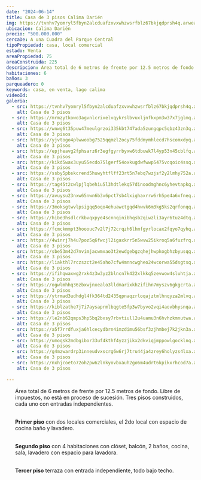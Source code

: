 ```yaml
---
date: "2024-06-14"
title: Casa de 3 pisos Calima Darién
img: https://tvnhv7yomryl5fbyn2alcduafzxvxwhzwsrfblz67bkjqdprsh4q.arweave.ar/nVp6_w5kcL6UOG6AsQ6ALm9b2Pm0olCvPvhUmA3xkfk
ubicacion: Calima Darién
precio: "500.000.000"
cercaDe: A una Cuadra del Parque Central
tipoPropiedad: casa, local comercial
estado: Venta
areaPropiedad: 75
areaConstruida: 225
descripcion: Área total de 6 metros de frente por 12.5 metros de fondo. Libre de impuestos, no está en proceso de sucesión. Tres pisos construidos, cada uno con entradas independientes.
habitaciones: 6
baños: 3
parqueadero: 0
keywords: casa, en venta, lago calima
videoId: 
galeria:
  - src: https://tvnhv7yomryl5fbyn2alcduafzxvxwhzwsrfblz67bkjqdprsh4q.arweave.ar/nVp6_w5kcL6UOG6AsQ6ALm9b2Pm0olCvPvhUmA3xkfk
    alt: Casa de 3 pisos
  - src: https://mrmzytkowo3agvnlcrixelvqykrslbvuxljnfkxpm3w37x7jglmq.arweave.ar/ZFmcTU6ztgNVqxRRci6wwqMlhrS60tKq72btv9_pMtk
    alt: Casa de 3 pisos
  - src: https://wnwg6t35puw47meulgrzoi335kbt747ada5zungqpc5qbz43zn3q.arweave.ar/s2xvT319Lc-wlFmjlyN76oM_8-AYO5o00Hi7AOeby3c
    alt: Casa de 3 pisos
  - src: https://yjvtogo4plwwoobg7525qqmzl2ocy75fddmymhlecd7hscomxdyq.arweave.ar/wms3Gdx67Wc4Jv912EGZXpwsf6UY2YYdZBD-eQnMuPE
    alt: Casa de 3 pisos
  - src: https://epjheavg2fphsarz6r3egfgyrrbyxw6tdbuwk7l4yp53n45cblfq.arweave.ar/I9JyAqbRXnkCOfR2QxTYjEOL29MYaWV9fMP7tvOiCss
    alt: Casa de 3 pisos
  - src: https://kikd5wax3uyu55ecdo75lgerf54oxkugdwfwwp5475vcqoic4ssq.arweave.ar/UhQ-2BfdMU70ghu_1ZiRL3jrqoYdi2s_vP9qKDkC5KU
    alt: Casa de 3 pisos
  - src: https://ssby5pbskcrend5huwyhtflff23rt5n7ebq7wzjsf2y2lmhy752a.arweave.ar/lIOOvDJQokaPp6WweZVlLrcZ9b8gYftlMi6xpbD4_3Q
    alt: Casa de 3 pisos
  - src: https://tag45t2cwlpjlqbehiu5l3hdtlekq57dinoodmghnc6yhevtapkq.arweave.ar/mA3Oz0Ky3pXAJDop1ezjmsiod-NDXOGwx2i9g5KzA9U
    alt: Casa de 3 pisos
  - src: https://avuysu23nxw65nwn6b3v6pct7sb4lxighaxrrw6rh5pe4a6xfneq.arweave.ar/BWmJU1tt7e62zfB3XzxT_IPF3QY4Lxjb0T9eTgPXK0k
    alt: Casa de 3 pisos
  - src: https://3moksgtwvlpsigqq5oqo4ehuawctgqd4hwvk6m3kg5ks2qrfonqq.arweave.ar/2xypGnaq3yQaEOug7hD0BYUzQHw9qq8zajdVLUIlc2E
    alt: Casa de 3 pisos
  - src: https://hibe3hsdlcrkbvqxpye4scnnqinibhqsb2qiwzli3ayr6tuz4dtq.arweave.ar/OgJNnkNYoqDWF34JyQmtghqAnhIOoItlaNgxH06Z4Oc
    alt: Casa de 3 pisos
  - src: https://fcmckmmpt3hooouc7v2l7j72crqzh6lhmfgyrlocax2fqyo7qyhq.arweave.ar/KJglMY-ezuc6gv10v6f6FGGT-WdhTYitwgX0WGHfhg8
    alt: Casa de 3 pisos
  - src: https://4winrj7h4u7poz5q6fwcjl2igaxkrr5n5wvw25ikroq5a6fuzfrq.arweave.ar/5ZDYp-flPvdnsPFsJK9IMC6ox63tq211Couh0Hi0yWM
    alt: Casa de 3 pisos
  - src: https://sbe53m42d7nvimjacwmxao3t2ewdgebgzqhejhwpkogbhzbyusqq.arweave.ar/kEnds5of21QxIBWZcDtz0SwzECbMDkSez1OME-Q4pKE
    alt: Casa de 3 pisos
  - src: https://liakthl7rczszct2e45aho7cfw4mnncwgheo24wcorwa55dsgtsq.arweave.ar/WgCpnX-IsyyKeic6A7viLbjGtFYxyO1ywnRsDvRyNOU
    alt: Casa de 3 pisos
  - src: https://ifihqwaxwg2rxk4z3w3yz2blncn7k422xlkkq5zevwow4sluhtja.arweave.ar/QVB4WBextRurmd23jOgraJv1c1q61Kh3JK2dbkl0PNI
    alt: Casa de 3 pisos
  - src: https://ogwlmhhq36zbxwjnxealo3lldmarixkh2ifihn7myszv6gkgcrta.arweave.ar/cay2HPDfshvZLbkAt21rGwEUXUfSCoO37MSzXxlGFGY
    alt: Casa de 3 pisos
  - src: https://ytrmad3udhdgl4fk364td2435qpnaqzrloqajztmlhnqyza2mlvq.arweave.ar/xOLAD3QZxmXwqt-5Meub7B7QQzFboATmbFnbDGQaYus
    alt: Casa de 3 pisos
  - src: https://kiblzathe7j7i7aysaprmlbqgte5fp3w7byvo2vqi4aovbhysnqa.arweave.ar/UgK8gmcn0_R8GJAfFiwwNMnSv3b4cVdqsEcA6oT4k2A
    alt: Casa de 3 pisos
  - src: https://le2nb62qmps3hp5bq2bxsy7rbvtiull2u4uamu3n6hvhzkmnutwa.arweave.ar/WTTQ-1Bj5bO_oYaDeWPxDWaKLXqnKAZTbfHqfKmNpOw
    alt: Casa de 3 pisos
  - src: https://a5f7rrdfuxja6hlcecydbrn4imzdimu56bsf3zjhmbej7k2jkn3a.arweave.ar/B0v4xGWl0g8dYiCwMMW8QzI0Mp3wZF3lJ2BIn6tJU3Y
    alt: Casa de 3 pisos
  - src: https://umoqsk2mdbgibor33uf4kthf4yzzjikx2dkviqjmppowlgocklnq.arweave.ar/ox0JK0wYTIC6O90LxUzl5jOUoVfQ1VRBLHvdZZnCUts
    alt: Casa de 3 pisos
  - src: https://g4mzwardrp3inneudvxscrg6w6rj7tru44ja4zrey6holyzs4lxa.arweave.ar/NxmbAiOL9oa0lB1vIUTet6KfzjTnEg5mJMeO5eMy4u4
    alt: Casa de 3 pisos
  - src: https://nxhjcoeto72oh2pw62lnkyovbxauh2go6m4udrt6kpikxrhcod7a.arweave.ar/bc6ROJN39OPp9vaW1WHVDcFD6M7zOUHGflPQq8TicP4
    alt: Casa de 3 pisos
  
---
```

<ul>
Área total de 6 metros de frente por 12.5 metros de fondo. Libre de impuestos, no está en proceso de sucesión. Tres pisos construidos, cada uno con entradas independientes. <br><br>

**Primer piso** con dos locales comerciales, el 2do local con espacio de cocina baño y lavadero. <br><br>

**Segundo piso** con 4 habitaciones con clóset, balcón, 2 baños, cocina, sala, lavadero con espacio para lavadora. <br><br>

**Tercer piso** terraza con entrada independiente, todo bajo techo. <br><br>
</ul>